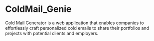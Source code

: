 # ColdMail_Genie
Cold Mail Generator is a web application that enables companies to effortlessly craft personalized cold emails to share their portfolios and projects with potential clients and employers.
